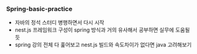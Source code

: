 ### Spring-basic-practice
- 자바의 정석 스터디 병행하면서 다시 시작
- nest.js 프레임워크 구성이 spring 방식과 거의 유사해서 공부하면 실무에 도움될 듯
- spring 강의 전체 다 훑어보고 nest.js 빌드와 속도차이가 없다면 java 고려해보기
